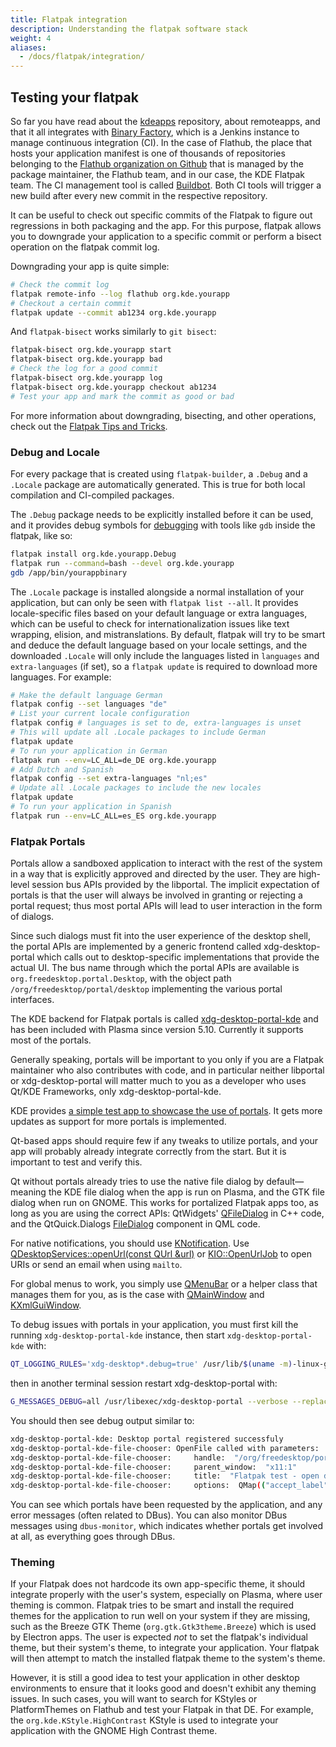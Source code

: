 ```yaml
---
title: Flatpak integration
description: Understanding the flatpak software stack
weight: 4
aliases:
  - /docs/flatpak/integration/
---
```


## Testing your flatpak

So far you have read about the [kdeapps](https://invent.kde.org/packaging/flatpak-kde-applications) repository, about remoteapps, and that it all integrates with [Binary Factory](https://binary-factory.kde.org/), which is a Jenkins instance to manage continuous integration (CI). In the case of Flathub, the place that hosts your application manifest is one of thousands of repositories belonging to the [Flathub organization on Github](https://github.com/flathub) that is managed by the package maintainer, the Flathub team, and in our case, the KDE Flatpak team. The CI management tool is called [Buildbot](https://buildbot.flathub.org/). Both CI tools will trigger a new build after every new commit in the respective repository.

It can be useful to check out specific commits of the Flatpak to figure out regressions in both packaging and the app. For this purpose, flatpak allows you to downgrade your application to a specific commit or perform a bisect operation on the flatpak commit log.

Downgrading your app is quite simple:

```bash
# Check the commit log
flatpak remote-info --log flathub org.kde.yourapp
# Checkout a certain commit
flatpak update --commit ab1234 org.kde.yourapp
```

And `flatpak-bisect` works similarly to `git bisect`:

```bash
flatpak-bisect org.kde.yourapp start
flatpak-bisect org.kde.yourapp bad
# Check the log for a good commit
flatpak-bisect org.kde.yourapp log
flatpak-bisect org.kde.yourapp checkout ab1234
# Test your app and mark the commit as good or bad
```

For more information about downgrading, bisecting, and other operations, check out the [Flatpak Tips and Tricks](https://docs.flatpak.org/en/latest/tips-and-tricks.html).

### Debug and Locale

For every package that is created using `flatpak-builder`, a `.Debug` and a `.Locale` package are automatically generated. This is true for both local compilation and CI-compiled packages.

The `.Debug` package needs to be explicitly installed before it can be used, and it provides debug symbols for [debugging](https://docs.flatpak.org/en/latest/debugging.html) with tools like `gdb` inside the flatpak, like so:

```bash
flatpak install org.kde.yourapp.Debug
flatpak run --command=bash --devel org.kde.yourapp
gdb /app/bin/yourappbinary
```

The `.Locale` package is installed alongside a normal installation of your application, but can only be seen with `flatpak list --all`. It provides locale-specific files based on your default language or extra languages, which can be useful to check for internationalization issues like text wrapping, elision, and mistranslations. By default, flatpak will try to be smart and deduce the default language based on your locale settings, and the downloaded `.Locale` will only include the languages listed in `languages` and `extra-languages` (if set), so a `flatpak update` is required to download more languages. For example:

```bash
# Make the default language German
flatpak config --set languages "de"
# List your current locale configuration
flatpak config # languages is set to de, extra-languages is unset
# This will update all .Locale packages to include German
flatpak update
# To run your application in German
flatpak run --env=LC_ALL=de_DE org.kde.yourapp
# Add Dutch and Spanish
flatpak config --set extra-languages "nl;es"
# Update all .Locale packages to include the new locales
flatpak update
# To run your application in Spanish
flatpak run --env=LC_ALL=es_ES org.kde.yourapp
```

### Flatpak Portals

Portals allow a sandboxed application to interact with the rest of the system in a way that is explicitly approved and directed by the user. They are high-level session bus APIs provided by the libportal. The implicit expectation of portals is that the user will always be involved in granting or rejecting a portal request; thus most portal APIs will lead to user interaction in the form of dialogs.

Since such dialogs must fit into the user experience of the desktop shell, the portal APIs are implemented by a generic frontend called xdg-desktop-portal which calls out to desktop-specific implementations that provide the actual UI. The bus name through which the portal APIs are available is `org.freedesktop.portal.Desktop`, with the object path `/org/freedesktop/portal/desktop` implementing the various portal interfaces.

The KDE backend for Flatpak portals is called [xdg-desktop-portal-kde](https://invent.kde.org/plasma/xdg-desktop-portal-kde) and has been included with Plasma since version 5.10. Currently it supports most of the portals.

Generally speaking, portals will be important to you only if you are a Flatpak maintainer who also contributes with code, and in particular neither libportal or xdg-desktop-portal will matter much to you as a developer who uses Qt/KDE Frameworks, only xdg-desktop-portal-kde.

KDE provides [a simple test app to showcase the use of portals](https://invent.kde.org/libraries/xdg-portal-test-kde). It gets more updates as support for more portals is implemented.

Qt-based apps should require few if any tweaks to utilize portals, and your app will probably already integrate correctly from the start. But it is important to test and verify this.

Qt without portals already tries to use the native file dialog by default&mdash;meaning the KDE file dialog when the app is run on Plasma, and the GTK file dialog when run on GNOME. This works for portalized Flatpak apps too, as long as you are using the correct APIs: QtWidgets' [QFileDialog](https://doc.qt.io/qt-6/qfiledialog.html) in C++ code, and the QtQuick.Dialogs [FileDialog](https://doc.qt.io/qt-6/qml-qtquick-dialogs-filedialog.html) component in QML code.

For native notifications, you should use [KNotification](https://api.kde.org/frameworks/knotifications/html/classKNotification.html). Use [QDesktopServices::openUrl(const QUrl &url)](https://doc.qt.io/qt-6/qdesktopservices.html#openUrl) or [KIO::OpenUrlJob](https://api.kde.org/frameworks/kio/html/classKIO_1_1OpenUrlJob.html) to open URIs or send an email when using `mailto`.

For global menus to work, you simply use [QMenuBar](https://doc.qt.io/qt-6/qmenubar.html) or a helper class that manages them for you, as is the case with [QMainWindow](https://doc.qt.io/qt-6/qmainwindow.html) and [KXmlGuiWindow](https://api.kde.org/frameworks/kxmlgui/html/classKXmlGuiWindow.html).

To debug issues with portals in your application, you must first kill the running `xdg-desktop-portal-kde` instance, then start `xdg-desktop-portal-kde` with:

```bash
QT_LOGGING_RULES='xdg-desktop*.debug=true' /usr/lib/$(uname -m)-linux-gnu/libexec/xdg-desktop-portal-kde
```

then in another terminal session restart xdg-desktop-portal with:

```bash
G_MESSAGES_DEBUG=all /usr/libexec/xdg-desktop-portal --verbose --replace
```

You should then see debug output similar to:

```bash
xdg-desktop-portal-kde: Desktop portal registered successfuly
xdg-desktop-portal-kde-file-chooser: OpenFile called with parameters:
xdg-desktop-portal-kde-file-chooser:     handle:  "/org/freedesktop/portal/desktop/request/1_255/t"
xdg-desktop-portal-kde-file-chooser:     parent_window:  "x11:1"
xdg-desktop-portal-kde-file-chooser:     title:  "Flatpak test - open dialog"
xdg-desktop-portal-kde-file-chooser:     options:  QMap(("accept_label", QVariant(QString, "Open (portal)"))("filters", QVariant(QDBusArgument, ))("modal", QVariant(bool, true))("multiple", QVariant(bool, true)))
```

You can see which portals have been requested by the application, and any error messages (often related to DBus). You can also monitor DBus messages using `dbus-monitor`, which indicates whether portals get involved at all, as everything goes through DBus.

### Theming

If your Flatpak does not hardcode its own app-specific theme, it should integrate properly with the user's system, especially on Plasma, where user theming is common. Flatpak tries to be smart and install the required themes for the application to run well on your system if they are missing, such as the Breeze GTK Theme (`org.gtk.Gtk3theme.Breeze`) which is used by Electron apps. The user is expected *not* to set the flatpak's individual theme, but their system's theme, to integrate your application. Your flatpak will then attempt to match the installed flatpak theme to the system's theme.

However, it is still a good idea to test your application in other desktop environments to ensure that it looks good and doesn't exhibit any theming issues. In such cases, you will want to search for KStyles or PlatformThemes on Flathub and test your Flatpak in that DE. For example, the `org.kde.KStyle.HighContrast` KStyle is used to integrate your application with the GNOME High Contrast theme.



